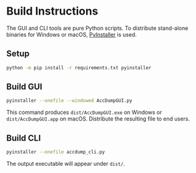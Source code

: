 # Build Instructions

The GUI and CLI tools are pure Python scripts. To distribute stand-alone binaries
for Windows or macOS, [PyInstaller](https://pyinstaller.org/) is used.

## Setup

```bash
python -m pip install -r requirements.txt pyinstaller
```

## Build GUI

```bash
pyinstaller --onefile --windowed AccDumpGUI.py
```

This command produces `dist/AccDumpGUI.exe` on Windows or `dist/AccDumpGUI.app`
on macOS. Distribute the resulting file to end users.

## Build CLI

```bash
pyinstaller --onefile accdump_cli.py
```

The output executable will appear under `dist/`.
